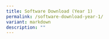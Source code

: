 ```yaml
---
title: Software Download (Year 1)
permalink: /software-download-year-1/
variant: markdown
description: ""
---
```

